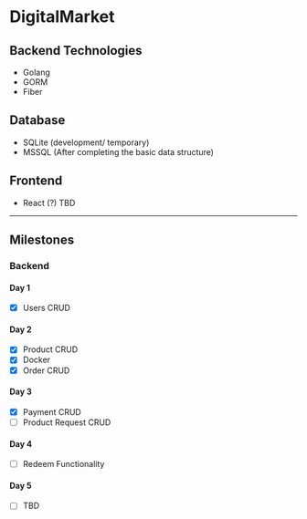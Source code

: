 # DigitalMarket

## Backend Technologies

- Golang
- GORM
- Fiber

## Database

- SQLite (development/ temporary)
- MSSQL (After completing the basic data structure)

## Frontend

- React (?) TBD

---

## Milestones

### Backend

#### Day 1
  - [x] Users CRUD

#### Day 2
  - [x] Product CRUD
  - [x] Docker
  - [x] Order CRUD
#### Day 3
  - [x] Payment CRUD
  - [ ] Product Request CRUD

#### Day 4
  - [ ] Redeem Functionality

#### Day 5
  - [ ] TBD